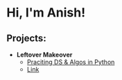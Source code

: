 <h1>Hi, I'm Anish! </h1>

<h2>Projects:</h2>

- <b>Leftover Makeover</b>
  - [Praciting DS & Algos in Python](https://github.com/joshmadakor1/Algorithms-Practice)
  - [Link](https://leftover-makeover-6a09fd37d87b.herokuapp.com/)




<!--


Here are some ideas to get you started:

- 🔭 I’m currently working on ...
- 🌱 I’m currently learning ...
- 👯 I’m looking to collaborate on ...
- 🤔 I’m looking for help with ...
- 💬 Ask me about ...
- 📫 How to reach me: ...
- 😄 Pronouns: ...
- ⚡ Fun fact: ...
-->
